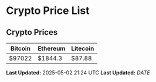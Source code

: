 # Crypto Price List

## Crypto Prices
| Bitcoin | Ethereum | Litecoin |
| ------- | -------- | -------- |
| $97022 | $1844.3 | $87.88 |
**Last Updated:** 2025-05-02 21:24 UTC
**Last Updated:** $DATE$
